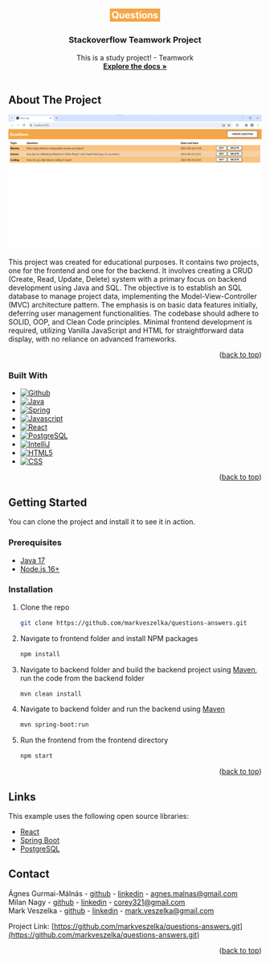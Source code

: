<a name="readme-top"></a>

<br />
<div align="center">
  <a href="https://github.com/markveszelka/questions-answers.git">
    <img src="images/logo.png" alt="Logo" width="20%" height="20%">
  </a>

<h3 align="center">Stackoverflow Teamwork Project</h3>

  <p align="center">
    This is a study project! - Teamwork
    <br />
    <a href="https://github.com/markveszelka/questions-answers.git"><strong>Explore the docs »</strong></a>
    <br />
    <br />
  </p>
</div>


<!-- ABOUT THE PROJECT -->

## About The Project

[![Product Name Screen Shot][product-screenshot]](https://github.com/markveszelka/questions-answers.git)

This project was created for educational purposes. 
It contains two projects, one for the frontend and one for the backend. 
It involves creating a CRUD (Create, Read, Update, Delete)
system with a primary focus on backend development using Java and SQL. 
The objective is to establish an SQL database to manage project data, 
implementing the Model-View-Controller (MVC) architecture pattern.
The emphasis is on basic data features initially, deferring user management functionalities.
The codebase should adhere to SOLID, OOP, and Clean Code principles.
Minimal frontend development is required, utilizing Vanilla JavaScript and HTML
for straightforward data display, with no reliance on advanced frameworks.

<p align="right">(<a href="#readme-top">back to top</a>)</p>

### Built With

* [![Github][Github]][Github-url]
* [![Java][Java]][Java-url]
* [![Spring][Spring]][Spring-url]
* [![Javascript][Javascript]][Javascript-url]
* [![React][React.js]][React-url]
* [![PostgreSQL][PostgreSQL]][Postgresql-url]
* [![IntelliJ][IntelliJ.idea]][IntelliJ-url]
* [![HTML5][HTML5]][HTML5-url]
* [![CSS][CSS]][CSS-url]


<p align="right">(<a href="#readme-top">back to top</a>)</p>

<!-- GETTING STARTED -->

## Getting Started

You can clone the project and install it to see it in action.

### Prerequisites

 * [Java 17](https://www.oracle.com/java/technologies/javase/jdk17-archive-downloads.html)
 * [Node.js 16+](https://nodejs.org/en)

### Installation

1. Clone the repo
   ```sh
   git clone https://github.com/markveszelka/questions-answers.git
   ```
2. Navigate to frontend folder and install NPM packages
   ```sh
   npm install
   ```
3. Navigate to backend folder and build the backend project using [Maven](https://maven.apache.org/index.html), run the code from the backend folder
   ```sh
   mvn clean install
   ```
4. Navigate to backend folder and run the backend using [Maven](https://maven.apache.org/index.html)
   ```sh
   mvn spring-boot:run
   ```
5. Run the frontend from the frontend directory
   ```sh
   npm start
   ```

<p align="right">(<a href="#readme-top">back to top</a>)</p>


<!-- USAGE EXAMPLES -->

## Links

This example uses the following open source libraries:

* [React](https://reactjs.org/)
* [Spring Boot](https://spring.io/projects/spring-boot)
* [PostgreSQL](https://www.postgresql.org)


<!-- CONTACT -->
## Contact

Ágnes Gurmai-Málnás - [github](https://github.com/BerryBusiness) - [linkedin](https://www.linkedin.com/in/agnes-gurmai-malnas/) - agnes.malnas@gmail.com\
Milan Nagy - [github](https://github.com/nagmil2077) - [linkedin](https://www.linkedin.com/in/milan-nagy-a76b1416a/) - corey321@gmail.com\
Mark Veszelka - [github](https://github.com/markveszelka) - [linkedin](https://www.linkedin.com/in/mark-veszelka/) - mark.veszelka@gmail.com

Project Link: [https://github.com/markveszelka/questions-answers.git](https://github.com/markveszelka/questions-answers.git)

<p align="right">(<a href="#readme-top">back to top</a>)</p>


<!-- MARKDOWN LINKS & IMAGES -->
<!-- https://www.markdownguide.org/basic-syntax/#reference-style-links -->

[contributors-shield]: https://img.shields.io/github/contributors/othneildrew/Best-README-Template.svg?style=for-the-badge
[contributors-url]: https://github.com/nagmil2077/stackoverflow-tw/graphs/contributors
[forks-shield]: https://img.shields.io/github/forks/othneildrew/Best-README-Template.svg?style=for-the-badge
[forks-url]: https://github.com/othneildrew/Best-README-Template/network/members
[stars-shield]: https://img.shields.io/github/stars/othneildrew/Best-README-Template.svg?style=for-the-badge
[stars-url]: https://github.com/othneildrew/Best-README-Template/stargazers
[issues-shield]: https://img.shields.io/github/issues/othneildrew/Best-README-Template.svg?style=for-the-badge
[issues-url]: https://github.com/othneildrew/Best-README-Template/issues
[license-shield]: https://img.shields.io/github/license/othneildrew/Best-README-Template.svg?style=for-the-badge
[license-url]: https://github.com/othneildrew/Best-README-Template/blob/master/LICENSE.txt
[linkedin-shield]: https://img.shields.io/badge/-LinkedIn-black.svg?style=for-the-badge&logo=linkedin&colorB=555
[linkedin-url]: https://linkedin.com/in/othneildrew
[product-screenshot]: images/screenshot.png

<!-- STACKS -->
[React.js]: https://img.shields.io/badge/React-20232A?style=for-the-badge&logo=react&logoColor=61DAFB
[React-url]: https://reactjs.org/
[PostgreSQL]: https://img.shields.io/badge/PostgreSQL-316192?style=for-the-badge&logo=postgresql&logoColor=white
[Postgresql-url]: https://www.postgresql.org
[IntelliJ.idea]: https://img.shields.io/badge/IntelliJ_IDEA-000000.svg?style=for-the-badge&logo=intellij-idea&logoColor=white
[IntelliJ-url]: https://www.jetbrains.com/idea/
[Github]: https://img.shields.io/badge/GitHub-100000?style=for-the-badge&logo=github&logoColor=white
[Github-url]: https://github.com
[Stackoverflow]: https://img.shields.io/badge/Stack_Overflow-FE7A16?style=for-the-badge&logo=stack-overflow&logoColor=white
[Stackoverflow-url]: https://stackoverflow.com
[Java]: https://img.shields.io/badge/Java-ED8B00?style=for-the-badge&logo=openjdk&logoColor=white
[Java-url]: https://www.java.com/en/
[Spring]: https://img.shields.io/badge/Spring-6DB33F?style=for-the-badge&logo=spring&logoColor=white
[Spring-url]: https://spring.io
[Javascript]: https://img.shields.io/badge/JavaScript-F7DF1E?style=for-the-badge&logo=javascript&logoColor=black
[Javascript-url]: https://www.javascript.com
[CSS]: https://img.shields.io/badge/CSS-239120?&style=for-the-badge&logo=css3&logoColor=white
[CSS-url]: https://developer.mozilla.org/en-US/docs/Web/CSS
[HTML5]: https://img.shields.io/badge/HTML5-E34F26?style=for-the-badge&logo=html5&logoColor=white
[HTML5-url]: https://en.wikipedia.org/wiki/HTML5


